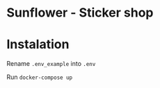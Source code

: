 # Sunflower - Sticker shop

# Instalation
Rename `.env_example` into `.env`

Run `docker-compose up`

